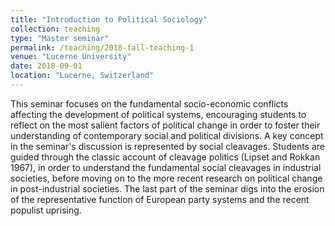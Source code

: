 ```yaml
---
title: "Introduction to Political Sociology"
collection: teaching
type: "Master seminar"
permalink: /teaching/2018-fall-teaching-1
venue: "Lucerne University"
date: 2018-09-01
location: "Lucerne, Switzerland"
---
```


This seminar focuses on the fundamental socio-economic conflicts affecting the development of political systems, encouraging students to reflect on the most salient factors of political change in order to foster their understanding of contemporary social and political divisions. A key concept in the seminar's discussion is represented by social cleavages. Students are guided through the classic account of cleavage politics (Lipset and Rokkan 1967), in order to understand the fundamental social cleavages in industrial societies, before moving on to the more recent research on political change in post-industrial societies. The last part of the seminar digs into the erosion of the representative function of European party systems and the recent populist uprising.
